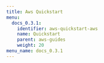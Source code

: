 ```yaml
---
title: Aws Quickstart
menu:
  docs_0.3.1:
    identifier: aws-quickstart-aws
    name: Quickstart
    parent: aws-guides
    weight: 20
menu_name: docs_0.3.1
---
```


